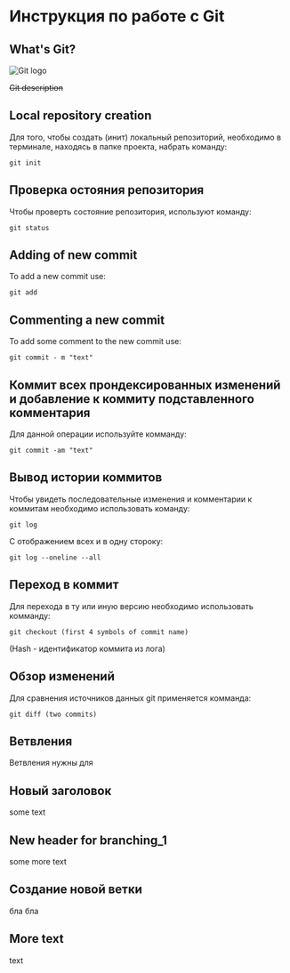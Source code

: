 # **Инструкция по работе с Git**

## What's Git?

![Git logo](images/git_logo.jpg)

~~Git description~~

## Local repository creation
Для того, чтобы создать (инит) локальный репозиторий, необходимо в терминале, находясь в папке проекта, набрать команду:

    git init
    
## Проверка остояния репозитория

Чтобы проверть состояние репозитория, используют команду:

    git status

## Adding of new commit

To add a new commit use:

    git add

## Commenting a new commit

To add some comment to the new commit use:

    git commit - m "text"

## Коммит всех прондексированных изменений  и добавление  к коммиту подставленного комментария

Для данной операции используйте комманду:

    git commit -am "text"

## Вывод истории коммитов

Чтобы увидеть последовательные изменения и комментарии к коммитам необходимо использовать команду:

    git log

С отображением всех и в одну стороку:

    git log --oneline --all

## Переход в коммит

Для перехода в ту или иную версию необходимо использовать комманду:

    git checkout (first 4 symbols of commit name)
(Hash - идентификатор коммита из лога)
## Обзор изменений

Для сравнения источников  данных git применяется комманда:

    git diff (two commits)

## Ветвления

Ветвления нужны для 

## Новый заголовок

some text

## New header for branching_1

some more text

## Создание новой ветки

бла бла


## More text

text
